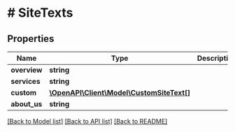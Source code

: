 # # SiteTexts

## Properties

Name | Type | Description | Notes
------------ | ------------- | ------------- | -------------
**overview** | **string** |  | [optional]
**services** | **string** |  | [optional]
**custom** | [**\OpenAPI\Client\Model\CustomSiteText[]**](CustomSiteText.md) |  | [optional]
**about_us** | **string** |  | [optional]

[[Back to Model list]](../../README.md#models) [[Back to API list]](../../README.md#endpoints) [[Back to README]](../../README.md)
